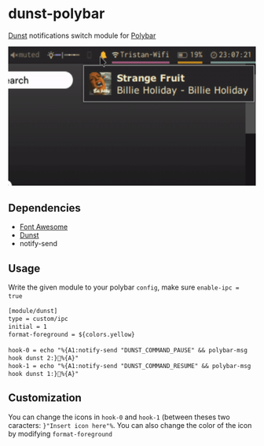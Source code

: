 # dunst-polybar
[Dunst](https://github.com/dunst-project/dunst) notifications switch module for [Polybar](https://github.com/jaagr/polybar)

![module](dunst-notify.gif)

## Dependencies
* [Font Awesome](https://github.com/FortAwesome/Font-Awesome)
* [Dunst](https://github.com/dunst-project/dunst)
* notify-send

## Usage
Write the given module to your polybar `config`, make sure `enable-ipc = true`
```
[module/dunst]
type = custom/ipc
initial = 1
format-foreground = ${colors.yellow}

hook-0 = echo "%{A1:notify-send "DUNST_COMMAND_PAUSE" && polybar-msg hook dunst 2:}%{A}"
hook-1 = echo "%{A1:notify-send "DUNST_COMMAND_RESUME" && polybar-msg hook dunst 1:}%{A}" 
```
## Customization
You can change the icons in `hook-0` and `hook-1` (between theses two caracters: `}"Insert icon here"%`. You can also change the color of the icon by modifying `format-foreground`
